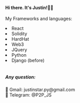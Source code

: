 <h4> Hi there.  It's Justin!🖐🏻</h4>
<p> My Frameworks and languages: </p>
 <table>
   <li>React</li>
   <li>Solidity</li>
   <li>HardHat</li>
   <li>Web3</li>
   <li>JQuery</li> 
   <li>Python</li>
   <li>Django (before)</li>
 </table>
 
 <h5>Any question: </h5>
</p>
   📧 Gmail: justinstar.py@gmail.com <br>
   💬 Telegram: @P2P_JS
</p>
